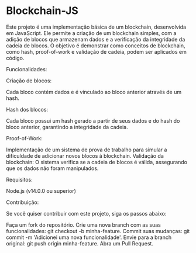 # Blockchain-JS

Este projeto é uma implementação básica de um blockchain, desenvolvida em JavaScript. Ele permite a criação de um blockchain simples, com a adição de blocos que armazenam dados e a verificação da integridade da cadeia de blocos. O objetivo é demonstrar como conceitos de blockchain, como hash, proof-of-work e validação de cadeia, podem ser aplicados em código.

Funcionalidades:

Criação de blocos: 

Cada bloco contém dados e é vinculado ao bloco anterior através de um hash.

Hash dos blocos: 

Cada bloco possui um hash gerado a partir de seus dados e do hash do bloco anterior, garantindo a integridade da cadeia.

Proof-of-Work: 

Implementação de um sistema de prova de trabalho para simular a dificuldade de adicionar novos blocos à blockchain.
Validação da blockchain: O sistema verifica se a cadeia de blocos é válida, assegurando que os dados não foram manipulados.

Requisitos: 

Node.js (v14.0.0 ou superior)

Contribuição:

Se você quiser contribuir com este projeto, siga os passos abaixo:

Faça um fork do repositório.
Crie uma nova branch com as suas funcionalidades: git checkout -b minha-feature.
Commit suas mudanças: git commit -m 'Adicionei uma nova funcionalidade'.
Envie para a branch original: git push origin minha-feature.
Abra um Pull Request.
